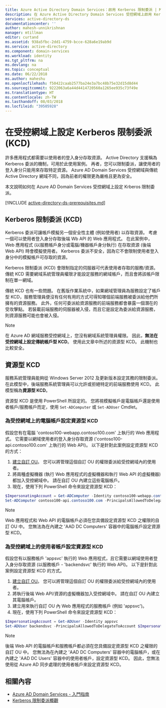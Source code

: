 ```yaml
---
title: Azure Active Directory Domain Services：啟用 Kerberos 限制委派 | Microsoft Docs
description: 在 Azure Active Directory Domain Services 受控網域上啟用 Kerberos 限制委派
services: active-directory-ds
documentationcenter: ''
author: mahesh-unnikrishnan
manager: mtillman
editor: curtand
ms.assetid: 938a5fbc-2dd1-4759-bcce-628a6e19ab9d
ms.service: active-directory
ms.component: domain-services
ms.workload: identity
ms.tgt_pltfrm: na
ms.devlang: na
ms.topic: conceptual
ms.date: 06/22/2018
ms.author: maheshu
ms.openlocfilehash: f50422caab2577ba24e3a7bc48b75e32d15d8d44
ms.sourcegitcommit: 9222063a6a44d4414720560a1265ee935c73f49e
ms.translationtype: HT
ms.contentlocale: zh-TW
ms.lasthandoff: 08/03/2018
ms.locfileid: "39505928"
---
```

# <a name="configure-kerberos-constrained-delegation-kcd-on-a-managed-domain"></a>在受控網域上設定 Kerberos 限制委派 (KCD)
許多應用程式都需要以使用者的登入身分存取資源。 Active Directory 支援稱為 Kerberos 委派的機制，可用於此使用案例。 再者，您可以限制委派，讓使用者的登入身分只能用來存取特定資源。 Azure AD Domain Services 受控網域與傳統Active Directory 網域不同，因為前者的權限更為嚴格且更為安全。

本文說明如何在 Azure AD Domain Services 受控網域上設定 Krberos 限制委派。

[!INCLUDE [active-directory-ds-prerequisites.md](../../includes/active-directory-ds-prerequisites.md)]

## <a name="kerberos-constrained-delegation-kcd"></a>Kerberos 限制委派 (KCD)
Kerberos 委派可讓帳戶模擬另一個安全性主體 (例如使用者) 以存取資源。 考慮一個可以使用者登入身分存取後端 Wb API 的 Web 應用程式。 在此案例中，Web 應用程式 (以服務帳戶身分或電腦/機器帳戶身分執行) 在存取資源 (後端 Web API) 時會模擬使用者。 Kerberos 委派不安全，因為它不會限制使用者登入身分中的模擬帳戶可存取的資源。

Kerberos 限制委派 (KCD) 會限制指定的伺服器可代表使用者存取的服務/資源。 傳統 KCD 需要網域系統管理員權限才能設定服務的網域帳戶，而且會將該帳戶限制在單一網域。

傳統 KCD 也有一些問題。 在舊版作業系統中，如果網域管理員為服務設定了帳戶型 KCD，服務管理員便沒有任何有用的方式可得知哪個前端服務被委派給他們所擁有的資源服務。 此外，任何可委派給資源服務的前端服務都會暴露一個潛在的受攻擊點。 若裝載前端服務的伺服器被入侵，而且它是設定為委派給資源服務，則資源服務可能也會被入侵。

> [!NOTE]
> 在 Azure AD 網域服務受控網域上，您沒有網域系統管理員權限。 因此，**無法在受控網域上設定傳統帳戶型 KCD**。 使用此文章中所述的資源型 KCD。 此機制也比較安全。
>
>

## <a name="resource-based-kcd"></a>資源型 KCD
服務系統管理員能夠從 Windows Server 2012 及更新版本設定其務的限制委派。 在此模型中，後端服務系統管理員可以允許或拒絕特定的前端服務使用 KCD。 此模型稱為**資源型 KCD**。

資源型 KCD 是使用 PowerShell 所設定的。 您將視模擬帳戶是電腦帳戶還是使用者帳戶/服務帳戶而定，使用 `Set-ADComputer` 或 `Set-ADUser` Cmdlet。

### <a name="configure-resource-based-kcd-for-a-computer-account-on-a-managed-domain"></a>為受控網域上的電腦帳戶設定資源型 KCD
假設您有在電腦 'contoso100-webapp.contoso100.com' 上執行的 Web 應用程式。 它需要以網域使用者的登入身分存取資源 ('contoso100-api.contoso100.com' 上執行的 Web API)。 以下是針對此案例設定資源型 KCD 的方式：

1. [建立自訂 OU](active-directory-ds-admin-guide-create-ou.md)。 您可以將管理這個自訂 OU 的權限委派給受控網域內的使用者。
2. 將兩種虛擬機器 (執行 Web 應用程式的虛擬機器和執行 Web API 的虛擬機器) 都加入受控網域中。 請在自訂 OU 內建立這些電腦帳戶。
3. 現在，使用下列 PowerShell 命令來設定資源型 KCD：

```powershell
$ImpersonatingAccount = Get-ADComputer -Identity contoso100-webapp.contoso100.com
Set-ADComputer contoso100-api.contoso100.com -PrincipalsAllowedToDelegateToAccount $ImpersonatingAccount
```

> [!NOTE]
> Web 應用程式和 Web API 的電腦帳戶必須在您具備設定資源型 KCD 之權限的自訂 OU 中。 您無法為在內建之 'AAD DC Computers' 容器中的電腦帳戶設定資源型 KCD。
>

### <a name="configure-resource-based-kcd-for-a-user-account-on-a-managed-domain"></a>為受控網域上的使用者帳戶設定資源型 KCD
假設您有以服務帳戶 'appsvc' 執行的 Web 應用程式，且它需要以網域使用者登入身分存取資源 (以服務帳戶 - 'backendsvc' 執行的 Web API)。 以下是針對此案例設定資源型 KCD 的方式。

1. [建立自訂 OU](active-directory-ds-admin-guide-create-ou.md)。 您可以將管理這個自訂 OU 的權限委派給受控網域內的使用者。
2. 將執行後端 Web API/資源的虛擬機器加入受控網域中。 請在自訂 OU 內建立其電腦帳戶。
3. 建立用來執行自訂 OU 內 Web 應用程式的服務帳戶 (例如 'appsvc')。
4. 現在，使用下列 PowerShell 命令來設定資源型 KCD：

```powershell
$ImpersonatingAccount = Get-ADUser -Identity appsvc
Set-ADUser backendsvc -PrincipalsAllowedToDelegateToAccount $ImpersonatingAccount
```

> [!NOTE]
> 後端 Web API 的電腦帳戶和服務帳戶都必須在您具備設定資源型 KCD 之權限的自訂 OU 中。 您無法為在內建之 'AAD DC Computers' 容器中的電腦帳戶，或在內建之 'AAD DC Users' 容器中的使用者帳戶，設定資源型 KCD。 因此，您無法使用從 Azure AD 同步處理的使用者帳戶來設定資源型 KCD。
>

## <a name="related-content"></a>相關內容
* [Azure AD Domain Services - 入門指南](active-directory-ds-getting-started.md)
* [Kerberos 限制委派概觀](https://technet.microsoft.com/library/jj553400.aspx)
